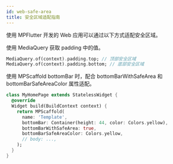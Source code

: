 ```yaml
---
id: web-safe-area
title: 安全区域适配指南
---
```


使用 MPFlutter 开发的 Web 应用可以通过以下方式适配安全区域。

使用 MediaQuery 获取 padding 中的值。

```dart
MediaQuery.of(context).padding.top; // 顶部安全区域
MediaQuery.of(context).padding.bottom; // 底部安全区域
```

使用 MPScaffold bottomBar 时，配合 bottomBarWithSafeArea 和 bottomBarSafeAreaColor 属性适配。

```dart
class MyHomePage extends StatelessWidget {
  @override
  Widget build(BuildContext context) {
    return MPScaffold(
      name: 'Template',
      bottomBar: Container(height: 44, color: Colors.yellow),
      bottomBarWithSafeArea: true,
      bottomBarSafeAreaColor: Colors.yellow,
      // body: ...,
    );
  }
}

```